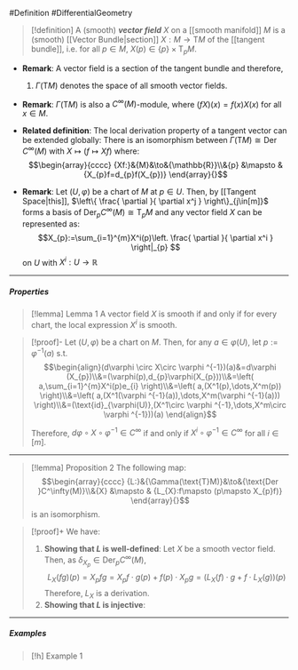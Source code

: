 #Definition #DifferentialGeometry 
> [!definition]
> A (smooth) ***vector field*** $X$ on a [[smooth manifold]] $M$ is a (smooth) [[Vector Bundle|section]] $X:M\to \text{T}M$ of the [[tangent bundle]], i.e. for all $p\in M$, $X(p)\in \{ p \}\times\text{T}_{p}M$.


- **Remark**: A vector field is a section of the tangent bundle and therefore, 
	1. $\Gamma(\text{T}M)$ denotes the space of all smooth vector fields.
- **Remark**: $\Gamma(\text{T}M)$ is also a $C^\infty(M)$-module, where $(fX)(x)=f(x)X(x)$ for all $x\in M$.
- **Related definition**: The local derivation property of a tangent vector can be extended globally: There is an isomorphism between $\Gamma(\text{T}M)\cong \text{Der }C^\infty(M)$ with $X\mapsto (f\mapsto Xf)$ where:$$\begin{array}{cccc} {Xf:}&{M}&\to&{\mathbb{R}}\\&{p} &\mapsto & {X_{p}f=d_{p}f(X_{p})} \end{array}{}$$

- **Remark**: Let $(U,\varphi)$ be a chart of $M$ at $p\in U$. Then, by [[Tangent Space|this]], $\left\{  \frac{ \partial  }{ \partial x^j }  \right\}_{j\in[m]}$ forms a basis of $\text{Der}_{p}C^\infty(M)\cong \text{T}_{p}M$ and any vector field $X$ can be represented as: $$X_{p}:=\sum_{i=1}^{m}X^i(p)\left.  \frac{ \partial  }{ \partial x^i } \right|_{p}  $$on $U$ with $X^i:U\to \mathbb{R}$
---
##### Properties
> [!lemma] Lemma 1
> A vector field $X$ is smooth if and only if for every chart, the local expression $X^i$ is smooth.

> [!proof]-
> Let $(U,\varphi)$ be a chart on $M$. Then, for any $a\in \varphi(U)$, let $p:=\varphi ^{-1}(a)$ s.t. $$\begin{align}(d\varphi \circ X\circ \varphi ^{-1})(a)&=d\varphi (X_{p})\\&=(\varphi(p),d_{p}\varphi(X_{p}))\\&=\left( a,\sum_{i=1}^{m}X^i(p)e_{i} \right)\\&=\left( a,(X^1(p),\dots,X^m(p)) \right)\\&=\left( a,(X^1(\varphi ^{-1}(a)),\dots,X^m(\varphi ^{-1}(a))) \right)\\&=(\text{id}_{\varphi(U)},(X^1\circ \varphi ^{-1},\dots,X^m\circ \varphi ^{-1}))(a) \end{align}$$
> 
> Therefore, $d\varphi \circ X\circ\varphi ^{-1}\in C^\infty$ if and only if $X^i\circ\varphi ^{-1}\in C^\infty$ for all $i\in [m]$.
---
> [!lemma] Proposition 2
> The following map: $$\begin{array}{cccc} {L:}&{\Gamma(\text{T}M)}&\to&{\text{Der }C^\infty(M)}\\&{X} &\mapsto & {L_{X}:f\mapsto (p\mapsto X_{p}f)} \end{array}{}$$is an isomorphism.

> [!proof]+
> We have: 
> 1. **Showing that $L$ is well-defined**:
>    Let $X$ be a smooth vector field. Then, as $\delta_{X_{p}}\in \text{Der}_{p}C^\infty(M)$, $$L_{X}(fg)(p)=X_{p}fg=X_{p}f\cdot g(p)+f(p)\cdot X_{p}g=(L_{X}(f)\cdot g+f\cdot L_{X}(g))(p)$$Therefore, $L_{X}$ is a derivation.
> 2. **Showing that $L$ is injective**:
---
##### Examples
> [!h] Example 1
> 